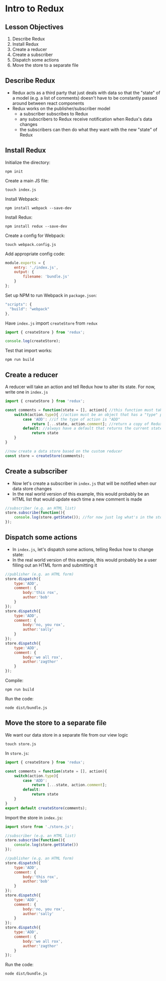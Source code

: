 # Intro to Redux

## Lesson Objectives

1. Describe Redux
1. Install Redux
1. Create a reducer
1. Create a subscriber
1. Dispatch some actions
1. Move the store to a separate file

## Describe Redux

- Redux acts as a third party that just deals with data so that the "state" of a model (e.g. a list of comments) doesn't have to be constantly passed around between react components
- Redux works on the publisher/subscriber model
    - a subscriber subscribes to Redux
    - any subscribers to Redux receive notification when Redux's data changes
    - the subscribers can then do what they want with the new "state" of Redux

## Install Redux

Initialize the directory:

```
npm init
```

Create a main JS file:

```
touch index.js
```

Install Webpack:

```
npm install webpack --save-dev
```

Install Redux:

```
npm install redux --save-dev
```

Create a config for Webpack:

```
touch webpack.config.js
```

Add appropriate config code:

```javascript
module.exports = {
    entry: './index.js',
    output: {
        filename: 'bundle.js'
    }
};
```

Set up NPM to run Webpack in `package.json`:

```javascript
"scripts": {
  "build": "webpack"
},
```

Have `index.js` import `createStore` from `redux`

```javascript
import { createStore } from 'redux';

console.log(createStore);
```

Test that import works:

```
npm run build
```

## Create a reducer

A reducer will take an action and tell Redux how to alter its state.  For now, write one in `index.js`

```javascript
import { createStore } from 'redux';

const comments = function(state = [], action){ //this function must take these params
    switch(action.type){ //action must be an object that has a "type" property
        case 'ADD': //if the type of action is "ADD"
            return [...state, action.comment]; //return a copy of Redux's current state with the added comment
        default: //always have a default that returns the current state
            return state
    }
}

//now create a data store based on the custom reducer
const store = createStore(comments);
```

## Create a subscriber

- Now let's create a subscriber in `index.js` that will be notified when our data store changes
- In the real world version of this example, this would probably be an HTML list that would update each time a new comment is made

```javascript
//subscriber (e.g. an HTML list)
store.subscribe(function(){
    console.log(store.getState()); //for now just log what's in the store
});
```

## Dispatch some actions

- In `index.js`, let's dispatch some actions, telling Redux how to change state:
- In the real world version of this example, this would probably be a user filling out an HTML form and submitting it

```javascript
//publisher (e.g. an HTML form)
store.dispatch({
    type:'ADD',
    comment: {
        body:'this rox',
        author:'bob'
    }
});
store.dispatch({
    type:'ADD',
    comment: {
        body:'no, you rox',
        author:'sally'
    }
});
store.dispatch({
    type:'ADD',
    comment: {
        body:'we all rox',
        author:'zagthor'
    }
});
```

Compile:

```
npm run build
```

Run the code:

```
node dist/bundle.js
```

## Move the store to a separate file

We want our data store in a separate file from our view logic

```
touch store.js
```

In `store.js`:

```javascript
import { createStore } from 'redux';

const comments = function(state = [], action){
    switch(action.type){
        case 'ADD':
            return [...state, action.comment];
        default:
            return state
    }
}
export default createStore(comments);
```

Import the store in `index.js`:

```javascript
import store from './store.js';

//subscriber (e.g. an HTML list)
store.subscribe(function(){
    console.log(store.getState())
});

//publisher (e.g. an HTML form)
store.dispatch({
    type:'ADD',
    comment: {
        body:'this rox',
        author:'bob'
    }
});
store.dispatch({
    type:'ADD',
    comment: {
        body:'no, you rox',
        author:'sally'
    }
});
store.dispatch({
    type:'ADD',
    comment: {
        body:'we all rox',
        author:'zagthor'
    }
});
```

Run the code:

```
node dist/bundle.js
```
